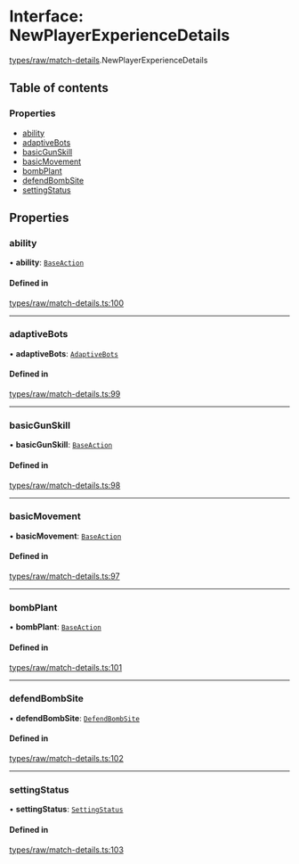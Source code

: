 # Interface: NewPlayerExperienceDetails

[types/raw/match-details](../modules/types_raw_match_details.md).NewPlayerExperienceDetails

## Table of contents

### Properties

- [ability](types_raw_match_details.NewPlayerExperienceDetails.md#ability)
- [adaptiveBots](types_raw_match_details.NewPlayerExperienceDetails.md#adaptivebots)
- [basicGunSkill](types_raw_match_details.NewPlayerExperienceDetails.md#basicgunskill)
- [basicMovement](types_raw_match_details.NewPlayerExperienceDetails.md#basicmovement)
- [bombPlant](types_raw_match_details.NewPlayerExperienceDetails.md#bombplant)
- [defendBombSite](types_raw_match_details.NewPlayerExperienceDetails.md#defendbombsite)
- [settingStatus](types_raw_match_details.NewPlayerExperienceDetails.md#settingstatus)

## Properties

### ability

• **ability**: [`BaseAction`](types_raw_match_details.BaseAction.md)

#### Defined in

[types/raw/match-details.ts:100](https://github.com/jameslinimk/unofficial-valorant-api/blob/e0f8f42/package/src/types/raw/match-details.ts#L100)

___

### adaptiveBots

• **adaptiveBots**: [`AdaptiveBots`](types_raw_match_details.AdaptiveBots.md)

#### Defined in

[types/raw/match-details.ts:99](https://github.com/jameslinimk/unofficial-valorant-api/blob/e0f8f42/package/src/types/raw/match-details.ts#L99)

___

### basicGunSkill

• **basicGunSkill**: [`BaseAction`](types_raw_match_details.BaseAction.md)

#### Defined in

[types/raw/match-details.ts:98](https://github.com/jameslinimk/unofficial-valorant-api/blob/e0f8f42/package/src/types/raw/match-details.ts#L98)

___

### basicMovement

• **basicMovement**: [`BaseAction`](types_raw_match_details.BaseAction.md)

#### Defined in

[types/raw/match-details.ts:97](https://github.com/jameslinimk/unofficial-valorant-api/blob/e0f8f42/package/src/types/raw/match-details.ts#L97)

___

### bombPlant

• **bombPlant**: [`BaseAction`](types_raw_match_details.BaseAction.md)

#### Defined in

[types/raw/match-details.ts:101](https://github.com/jameslinimk/unofficial-valorant-api/blob/e0f8f42/package/src/types/raw/match-details.ts#L101)

___

### defendBombSite

• **defendBombSite**: [`DefendBombSite`](types_raw_match_details.DefendBombSite.md)

#### Defined in

[types/raw/match-details.ts:102](https://github.com/jameslinimk/unofficial-valorant-api/blob/e0f8f42/package/src/types/raw/match-details.ts#L102)

___

### settingStatus

• **settingStatus**: [`SettingStatus`](types_raw_match_details.SettingStatus.md)

#### Defined in

[types/raw/match-details.ts:103](https://github.com/jameslinimk/unofficial-valorant-api/blob/e0f8f42/package/src/types/raw/match-details.ts#L103)
